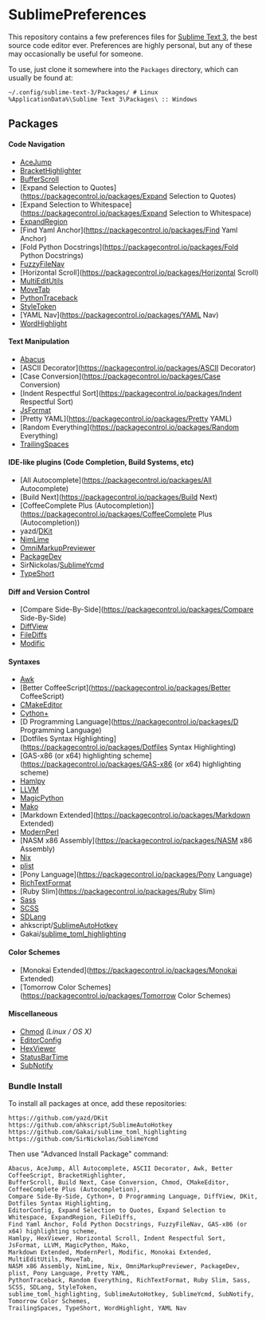 # SublimePreferences #

This repository contains a few preferences files for [Sublime Text 3](http://sublimetext.com), the
best source code editor ever. Preferences are highly personal, but any of these may occasionally be
useful for someone.

To use, just clone it somewhere into the `Packages` directory, which can usually be found at:

    ~/.config/sublime-text-3/Packages/ # Linux
    %ApplicationData%\Sublime Text 3\Packages\ :: Windows


## Packages ##

#### Code Navigation ####

* [AceJump](https://packagecontrol.io/packages/AceJump)
* [BracketHighlighter](https://packagecontrol.io/packages/BracketHighlighter)
* [BufferScroll](https://packagecontrol.io/packages/BufferScroll)
* [Expand Selection to Quotes](https://packagecontrol.io/packages/Expand Selection to Quotes)
* [Expand Selection to Whitespace](https://packagecontrol.io/packages/Expand Selection to Whitespace)
* [ExpandRegion](https://packagecontrol.io/packages/ExpandRegion)
* [Find Yaml Anchor](https://packagecontrol.io/packages/Find Yaml Anchor)
* [Fold Python Docstrings](https://packagecontrol.io/packages/Fold Python Docstrings)
* [FuzzyFileNav](https://packagecontrol.io/packages/FuzzyFileNav)
* [Horizontal Scroll](https://packagecontrol.io/packages/Horizontal Scroll)
* [MultiEditUtils](https://packagecontrol.io/packages/MultiEditUtils)
* [MoveTab](https://packagecontrol.io/packages/MoveTab)
* [PythonTraceback](https://packagecontrol.io/packages/PythonTraceback)
* [StyleToken](https://packagecontrol.io/packages/StyleToken)
* [YAML Nav](https://packagecontrol.io/packages/YAML Nav)
* [WordHighlight](https://packagecontrol.io/packages/WordHighlight)

#### Text Manipulation ####

* [Abacus](https://packagecontrol.io/packages/Abacus)
* [ASCII Decorator](https://packagecontrol.io/packages/ASCII Decorator)
* [Case Conversion](https://packagecontrol.io/packages/Case Conversion)
* [Indent Respectful Sort](https://packagecontrol.io/packages/Indent Respectful Sort)
* [JsFormat](https://packagecontrol.io/packages/JsFormat)
* [Pretty YAML](https://packagecontrol.io/packages/Pretty YAML)
* [Random Everything](https://packagecontrol.io/packages/Random Everything)
* [TrailingSpaces](https://packagecontrol.io/packages/TrailingSpaces)

#### IDE-like plugins (Code Completion, Build Systems, etc) ####

* [All Autocomplete](https://packagecontrol.io/packages/All Autocomplete)
* [Build Next](https://packagecontrol.io/packages/Build Next)
* [CoffeeComplete Plus (Autocompletion)](https://packagecontrol.io/packages/CoffeeComplete Plus (Autocompletion))
* yazd/[DKit](https://github.com/yazd/DKit)
* [NimLime](https://packagecontrol.io/packages/NimLime)
* [OmniMarkupPreviewer](https://packagecontrol.io/packages/OmniMarkupPreviewer)
* [PackageDev](https://packagecontrol.io/packages/PackageDev)
* SirNickolas/[SublimeYcmd](https://github.com/SirNickolas/SublimeYcmd)
* [TypeShort](https://packagecontrol.io/packages/TypeShort)

#### Diff and Version Control ####

* [Compare Side-By-Side](https://packagecontrol.io/packages/Compare Side-By-Side)
* [DiffView](https://packagecontrol.io/packages/DiffView)
* [FileDiffs](https://packagecontrol.io/packages/FileDiffs)
* [Modific](https://packagecontrol.io/packages/Modific)

#### Syntaxes ####

* [Awk](https://packagecontrol.io/packages/Awk)
* [Better CoffeeScript](https://packagecontrol.io/packages/Better CoffeeScript)
* [CMakeEditor](https://packagecontrol.io/packages/CMakeEditor)
* [Cython+](https://packagecontrol.io/packages/Cython+)
* [D Programming Language](https://packagecontrol.io/packages/D Programming Language)
* [Dotfiles Syntax Highlighting](https://packagecontrol.io/packages/Dotfiles Syntax Highlighting)
* [GAS-x86 (or x64) highlighting scheme](https://packagecontrol.io/packages/GAS-x86 (or x64) highlighting scheme)
* [Hamlpy](https://packagecontrol.io/packages/Hamlpy)
* [LLVM](https://packagecontrol.io/packages/LLVM)
* [MagicPython](https://packagecontrol.io/packages/MagicPython)
* [Mako](https://packagecontrol.io/packages/Mako)
* [Markdown Extended](https://packagecontrol.io/packages/Markdown Extended)
* [ModernPerl](https://packagecontrol.io/packages/ModernPerl)
* [NASM x86 Assembly](https://packagecontrol.io/packages/NASM x86 Assembly)
* [Nix](https://packagecontrol.io/packages/Nix)
* [plist](https://packagecontrol.io/packages/plist)
* [Pony Language](https://packagecontrol.io/packages/Pony Language)
* [RichTextFormat](https://packagecontrol.io/packages/RichTextFormat)
* [Ruby Slim](https://packagecontrol.io/packages/Ruby Slim)
* [Sass](https://packagecontrol.io/packages/Sass)
* [SCSS](https://packagecontrol.io/packages/SCSS)
* [SDLang](https://packagecontrol.io/packages/SDLang)
* ahkscript/[SublimeAutoHotkey](https://github.com/ahkscript/SublimeAutoHotkey)
* Gakai/[sublime_toml_highlighting](https://github.com/Gakai/sublime_toml_highlighting)

#### Color Schemes ####

* [Monokai Extended](https://packagecontrol.io/packages/Monokai Extended)
* [Tomorrow Color Schemes](https://packagecontrol.io/packages/Tomorrow Color Schemes)

#### Miscellaneous ####

* [Chmod](https://packagecontrol.io/packages/Chmod) *(Linux / OS X)*
* [EditorConfig](https://packagecontrol.io/packages/EditorConfig)
* [HexViewer](https://packagecontrol.io/packages/HexViewer)
* [StatusBarTime](https://packagecontrol.io/packages/StatusBarTime)
* [SubNotify](https://packagecontrol.io/packages/SubNotify)

### Bundle Install ###

To install all packages at once, add these repositories:

    https://github.com/yazd/DKit
    https://github.com/ahkscript/SublimeAutoHotkey
    https://github.com/Gakai/sublime_toml_highlighting
    https://github.com/SirNickolas/SublimeYcmd

Then use "Advanced Install Package" command:

```
Abacus, AceJump, All Autocomplete, ASCII Decorator, Awk, Better CoffeeScript, BracketHighlighter,
BufferScroll, Build Next, Case Conversion, Chmod, CMakeEditor, CoffeeComplete Plus (Autocompletion),
Compare Side-By-Side, Cython+, D Programming Language, DiffView, DKit, Dotfiles Syntax Highlighting,
EditorConfig, Expand Selection to Quotes, Expand Selection to Whitespace, ExpandRegion, FileDiffs,
Find Yaml Anchor, Fold Python Docstrings, FuzzyFileNav, GAS-x86 (or x64) highlighting scheme,
Hamlpy, HexViewer, Horizontal Scroll, Indent Respectful Sort, JsFormat, LLVM, MagicPython, Mako,
Markdown Extended, ModernPerl, Modific, Monokai Extended, MultiEditUtils, MoveTab,
NASM x86 Assembly, NimLime, Nix, OmniMarkupPreviewer, PackageDev, plist, Pony Language, Pretty YAML,
PythonTraceback, Random Everything, RichTextFormat, Ruby Slim, Sass, SCSS, SDLang, StyleToken,
sublime_toml_highlighting, SublimeAutoHotkey, SublimeYcmd, SubNotify, Tomorrow Color Schemes,
TrailingSpaces, TypeShort, WordHighlight, YAML Nav
```
